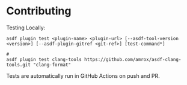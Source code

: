 # Contributing

Testing Locally:

```shell
asdf plugin test <plugin-name> <plugin-url> [--asdf-tool-version <version>] [--asdf-plugin-gitref <git-ref>] [test-command*]

#
asdf plugin test clang-tools https://github.com/amrox/asdf-clang-tools.git "clang-format"
```

Tests are automatically run in GitHub Actions on push and PR.
